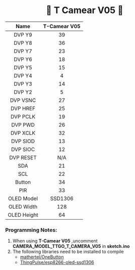 
<h1 align = "center">🌟 T Camear V05 🌟</h1>


|    Name     | T-Camear V05 |
| :---------: | :----------: |
|   DVP Y9    |      39      |
|   DVP Y8    |      36      |
|   DVP Y7    |      23      |
|   DVP Y6    |      18      |
|   DVP Y5    |      15      |
|   DVP Y4    |      4       |
|   DVP Y3    |      14      |
|   DVP Y2    |      5       |
|  DVP VSNC   |      27      |
|  DVP HREF   |      25      |
|  DVP PCLK   |      19      |
|   DVP PWD   |      26      |
|  DVP XCLK   |      32      |
|  DVP SIOD   |      13      |
|  DVP SIOC   |      12      |
|  DVP RESET  |     N/A      |
|     SDA     |      21      |
|     SCL     |      22      |
|   Button    |      34      |
|     PIR     |      33      |
| OLED Model  |   SSD1306    |
| OLED Width  |     128      |
| OLED Height |      64      |

### Programming Notes:
1. When using **T-Camear V05** ,uncomment **CAMERA_MODEL_TTGO_T_CAMERA_V05** in **sketch.ino**
1. The following libraries need to be installed to compile
    - [mathertel/OneButton](https://github.com/mathertel/OneButton) 
    - [ThingPulse/esp8266-oled-ssd1306](https://github.com/ThingPulse/esp8266-oled-ssd1306)